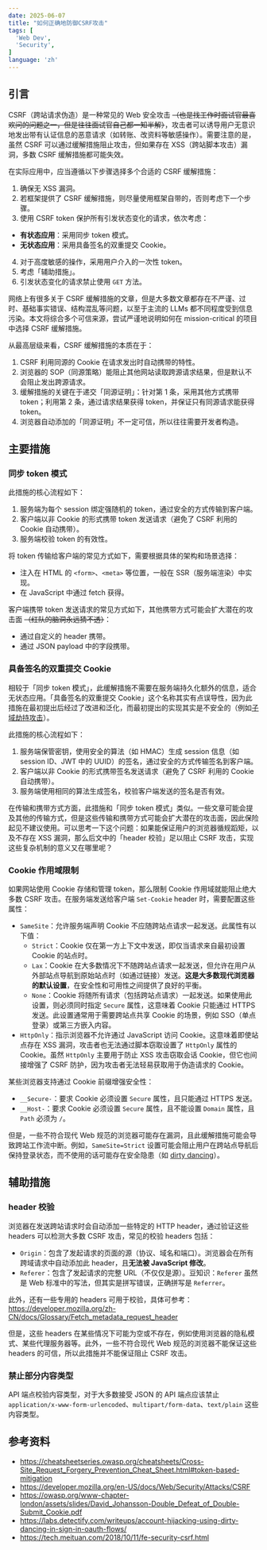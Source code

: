 ```yaml
---
date: 2025-06-07
title: "如何正确地防御CSRF攻击"
tags: [
  'Web Dev',
  'Security',
]
language: 'zh'
---
```


## 引言

CSRF（跨站请求伪造）是一种常见的 Web 安全攻击 ~~（也是找工作时面试官最喜欢问的问题之一，但是往往面试官自己都一知半解）~~，攻击者可以诱导用户无意识地发出带有认证信息的恶意请求（如转账、改资料等敏感操作）。需要注意的是，虽然 CSRF 可以通过缓解措施阻止攻击，但如果存在 XSS（跨站脚本攻击）漏洞，多数 CSRF 缓解措施都可能失效。

在实际应用中，应当遵循以下步骤选择多个合适的 CSRF 缓解措施：

1. 确保无 XSS 漏洞。
2. 若框架提供了 CSRF 缓解措施，则尽量使用框架自带的，否则考虑下一个步骤。
3. 使用 CSRF token 保护所有引发状态变化的请求，依次考虑：
  - **有状态应用**：采用同步 token 模式。
  - **无状态应用**：采用具备签名的双重提交 Cookie。
4. 对于高度敏感的操作，采用用户介入的一次性 token。
5. 考虑「辅助措施」。
6. 引发状态变化的请求禁止使用 `GET` 方法。

网络上有很多关于 CSRF 缓解措施的文章，但是大多数文章都存在不严谨、过时、基础事实错误、结构混乱等问题，以至于主流的 LLMs 都不同程度受到信息污染。本文将综合多个可信来源，尝试严谨地说明如何在 mission-critical 的项目中选择 CSRF 缓解措施。

从最高层级来看，CSRF 缓解措施的本质在于：

1. CSRF 利用同源的 Cookie 在请求发出时自动携带的特性。
2. 浏览器的 SOP（同源策略）能阻止其他网站读取跨源请求结果，但是默认不会阻止发出跨源请求。
3. 缓解措施的关键在于递交「同源证明」：针对第 1 条，采用其他方式携带 token；利用第 2 条，通过请求结果获得 token，并保证只有同源请求能获得 token。
4. 浏览器自动添加的「同源证明」不一定可信，所以往往需要开发者构造。

## 主要措施

### 同步 token 模式

此措施的核心流程如下：

1. 服务端为每个 session 绑定强随机的 token，通过安全的方式传输到客户端。
2. 客户端以非 Cookie 的形式携带 token 发送请求（避免了 CSRF 利用的 Cookie 自动携带）。
3. 服务端校验 token 的有效性。

将 token 传输给客户端的常见方式如下，需要根据具体的架构和场景选择：

- 注入在 HTML 的 `<form>`、`<meta>` 等位置，一般在 SSR（服务端渲染）中实现。
- 在 JavaScript 中通过 fetch 获得。

客户端携带 token 发送请求的常见方式如下，其他携带方式可能会扩大潜在的攻击面 ~~（红队的脑洞永远猜不透）~~：

- 通过自定义的 header 携带。
- 通过 JSON payload 中的字段携带。

### 具备签名的双重提交 Cookie

相较于「同步 token 模式」，此缓解措施不需要在服务端持久化额外的信息，适合无状态应用。「具备签名的双重提交 Cookie」这个名称其实有点误导性，因为此措施在最初提出后经过了改进和泛化，而最初提出的实现其实是不安全的（例如[子域劫持攻击](https://owasp.org/www-chapter-london/assets/slides/David_Johansson-Double_Defeat_of_Double-Submit_Cookie.pdf)）。

此措施的核心流程如下：

1. 服务端保管密钥，使用安全的算法（如 HMAC）生成 session 信息（如 session ID、JWT 中的 UUID）的签名，通过安全的方式传输签名到客户端。
2. 客户端以非 Cookie 的形式携带签名发送请求（避免了 CSRF 利用的 Cookie 自动携带）。
3. 服务端使用相同的算法生成签名，校验客户端发送的签名是否有效。

在传输和携带方式方面，此措施和「同步 token 模式」类似。一些文章可能会提及其他的传输方式，但是这些传输和携带方式可能会扩大潜在的攻击面，因此保险起见不建议使用。可以思考一下这个问题：如果能保证用户的浏览器循规蹈矩，以及不存在 XSS 漏洞，那么后文中的「header 校验」足以阻止 CSRF 攻击，实现这些复杂机制的意义又在哪里呢？

### Cookie 作用域限制

如果网站使用 Cookie 存储和管理 token，那么限制 Cookie 作用域就能阻止绝大多数 CSRF 攻击。在服务端发送给客户端 `Set-Cookie` header 时，需要配置这些属性：

- `SameSite`：允许服务端声明 Cookie 不应随跨站点请求一起发送。此属性有以下值：
  - `Strict`：Cookie 仅在第一方上下文中发送，即仅当请求来自最初设置 Cookie 的站点时。
  - `Lax`：Cookie 在大多数情况下不随跨站点请求一起发送，但允许在用户从外部站点导航到原始站点时（如通过链接）发送。**这是大多数现代浏览器的默认设置**，在安全性和可用性之间提供了良好的平衡。
  - `None`：Cookie 将随所有请求（包括跨站点请求）一起发送。如果使用此设置，则必须同时指定 `Secure` 属性，这意味着 Cookie 只能通过 HTTPS 发送。此设置通常用于需要跨站点共享 Cookie 的场景，例如 SSO（单点登录）或第三方嵌入内容。
- `HttpOnly`：指示浏览器不允许通过 JavaScript 访问 Cookie。这意味着即使站点存在 XSS 漏洞，攻击者也无法通过脚本窃取设置了 `HttpOnly` 属性的 Cookie。虽然 `HttpOnly` 主要用于防止 XSS 攻击窃取会话 Cookie，但它也间接增强了 CSRF 防护，因为攻击者无法轻易获取用于伪造请求的 Cookie。

某些浏览器支持通过 Cookie 前缀增强安全性：

- `__Secure-`：要求 Cookie 必须设置 `Secure` 属性，且只能通过 HTTPS 发送。
- `__Host-`：要求 Cookie 必须设置 `Secure` 属性，且不能设置 `Domain` 属性，且 `Path` 必须为 `/`。

但是，一些不符合现代 Web 规范的浏览器可能存在漏洞，且此缓解措施可能会导致跨站工作流中断。例如，`SameSite=Strict` 设置可能会阻止用户在跨站点导航后保持登录状态，而不使用的话可能存在安全隐患（如 [dirty dancing](https://labs.detectify.com/writeups/account-hijacking-using-dirty-dancing-in-sign-in-oauth-flows)）。

## 辅助措施

### header 校验

浏览器在发送跨站请求时会自动添加一些特定的 HTTP header，通过验证这些 headers 可以检测大多数 CSRF 攻击，常见的校验 headers 包括：

- `Origin`：包含了发起请求的页面的源（协议、域名和端口）。浏览器会在所有跨域请求中自动添加此 header，且**无法被 JavaScript 修改**。
- `Referer`：包含了发起请求的完整 URL（不仅仅是源）。豆知识：`Referer` 虽然是 Web 标准中的写法，但其实是拼写错误，正确拼写是 `Referrer`。

此外，还有一些专用的 headers 可用于校验，具体可参考：<https://developer.mozilla.org/zh-CN/docs/Glossary/Fetch_metadata_request_header>

但是，这些 headers 在某些情况下可能为空或不存在，例如使用浏览器的隐私模式、某些代理服务器等。此外，一些不符合现代 Web 规范的浏览器不能保证这些 headers 的可信，所以此措施并不能保证阻止 CSRF 攻击。

### 禁止部分内容类型

API 端点校验内容类型，对于大多数接受 JSON 的 API 端点应该禁止 `application/x-www-form-urlencoded`、`multipart/form-data`、`text/plain` 这些内容类型。

## 参考资料

- <https://cheatsheetseries.owasp.org/cheatsheets/Cross-Site_Request_Forgery_Prevention_Cheat_Sheet.html#token-based-mitigation>
- <https://developer.mozilla.org/en-US/docs/Web/Security/Attacks/CSRF>
- <https://owasp.org/www-chapter-london/assets/slides/David_Johansson-Double_Defeat_of_Double-Submit_Cookie.pdf>
- <https://labs.detectify.com/writeups/account-hijacking-using-dirty-dancing-in-sign-in-oauth-flows/>
- <https://tech.meituan.com/2018/10/11/fe-security-csrf.html>
